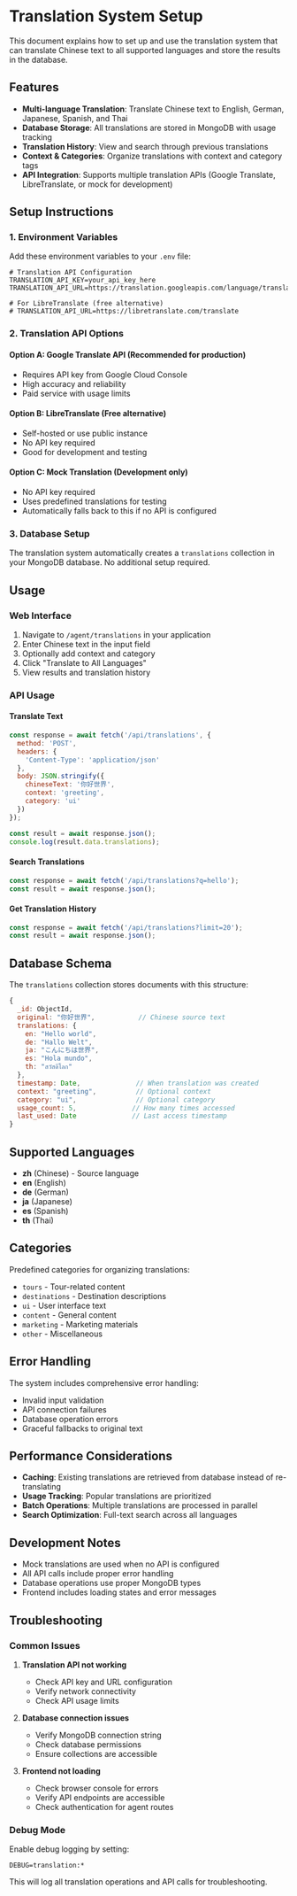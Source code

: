 # Translation System Setup

This document explains how to set up and use the translation system that can translate Chinese text to all supported languages and store the results in the database.

## Features

- **Multi-language Translation**: Translate Chinese text to English, German, Japanese, Spanish, and Thai
- **Database Storage**: All translations are stored in MongoDB with usage tracking
- **Translation History**: View and search through previous translations
- **Context & Categories**: Organize translations with context and category tags
- **API Integration**: Supports multiple translation APIs (Google Translate, LibreTranslate, or mock for development)

## Setup Instructions

### 1. Environment Variables

Add these environment variables to your `.env` file:

```env
# Translation API Configuration
TRANSLATION_API_KEY=your_api_key_here
TRANSLATION_API_URL=https://translation.googleapis.com/language/translate/v2

# For LibreTranslate (free alternative)
# TRANSLATION_API_URL=https://libretranslate.com/translate
```

### 2. Translation API Options

#### Option A: Google Translate API (Recommended for production)
- Requires API key from Google Cloud Console
- High accuracy and reliability
- Paid service with usage limits

#### Option B: LibreTranslate (Free alternative)
- Self-hosted or use public instance
- No API key required
- Good for development and testing

#### Option C: Mock Translation (Development only)
- No API key required
- Uses predefined translations for testing
- Automatically falls back to this if no API is configured

### 3. Database Setup

The translation system automatically creates a `translations` collection in your MongoDB database. No additional setup required.

## Usage

### Web Interface

1. Navigate to `/agent/translations` in your application
2. Enter Chinese text in the input field
3. Optionally add context and category
4. Click "Translate to All Languages"
5. View results and translation history

### API Usage

#### Translate Text
```javascript
const response = await fetch('/api/translations', {
  method: 'POST',
  headers: {
    'Content-Type': 'application/json'
  },
  body: JSON.stringify({
    chineseText: '你好世界',
    context: 'greeting',
    category: 'ui'
  })
});

const result = await response.json();
console.log(result.data.translations);
```

#### Search Translations
```javascript
const response = await fetch('/api/translations?q=hello');
const result = await response.json();
```

#### Get Translation History
```javascript
const response = await fetch('/api/translations?limit=20');
const result = await response.json();
```

## Database Schema

The `translations` collection stores documents with this structure:

```javascript
{
  _id: ObjectId,
  original: "你好世界",           // Chinese source text
  translations: {
    en: "Hello world",
    de: "Hallo Welt", 
    ja: "こんにちは世界",
    es: "Hola mundo",
    th: "สวัสดีโลก"
  },
  timestamp: Date,              // When translation was created
  context: "greeting",          // Optional context
  category: "ui",               // Optional category
  usage_count: 5,              // How many times accessed
  last_used: Date              // Last access timestamp
}
```

## Supported Languages

- **zh** (Chinese) - Source language
- **en** (English)
- **de** (German) 
- **ja** (Japanese)
- **es** (Spanish)
- **th** (Thai)

## Categories

Predefined categories for organizing translations:
- `tours` - Tour-related content
- `destinations` - Destination descriptions
- `ui` - User interface text
- `content` - General content
- `marketing` - Marketing materials
- `other` - Miscellaneous

## Error Handling

The system includes comprehensive error handling:
- Invalid input validation
- API connection failures
- Database operation errors
- Graceful fallbacks to original text

## Performance Considerations

- **Caching**: Existing translations are retrieved from database instead of re-translating
- **Usage Tracking**: Popular translations are prioritized
- **Batch Operations**: Multiple translations are processed in parallel
- **Search Optimization**: Full-text search across all languages

## Development Notes

- Mock translations are used when no API is configured
- All API calls include proper error handling
- Database operations use proper MongoDB types
- Frontend includes loading states and error messages

## Troubleshooting

### Common Issues

1. **Translation API not working**
   - Check API key and URL configuration
   - Verify network connectivity
   - Check API usage limits

2. **Database connection issues**
   - Verify MongoDB connection string
   - Check database permissions
   - Ensure collections are accessible

3. **Frontend not loading**
   - Check browser console for errors
   - Verify API endpoints are accessible
   - Check authentication for agent routes

### Debug Mode

Enable debug logging by setting:
```env
DEBUG=translation:*
```

This will log all translation operations and API calls for troubleshooting. 